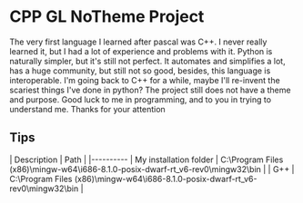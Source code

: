 # CPP GL NoTheme Project
 The very first language I learned after pascal was C++. I never really learned it, but I had a lot of experience and problems with it. Python is naturally simpler, but it's still not perfect. It automates and simplifies a lot, has a huge community, but still not so good, besides, this language is interoperable. I'm going back to C++ for a while, maybe I'll re-invent the scariest things I've done in python? The project still does not have a theme and purpose. Good luck to me in programming, and to you in trying to understand me. Thanks for your attention
## Tips
| Description | Path |
|----------
| My installation folder | C:\Program Files (x86)\mingw-w64\i686-8.1.0-posix-dwarf-rt_v6-rev0\mingw32\bin |
| G++  | C:\Program Files (x86)\mingw-w64\i686-8.1.0-posix-dwarf-rt_v6-rev0\mingw32\bin |
